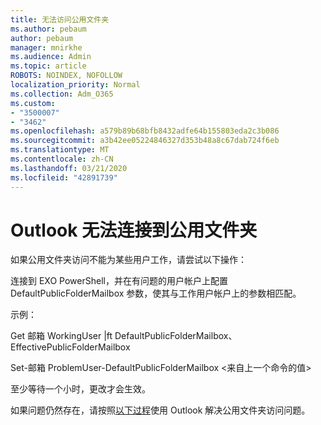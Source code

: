 ```yaml
---
title: 无法访问公用文件夹
ms.author: pebaum
author: pebaum
manager: mnirkhe
ms.audience: Admin
ms.topic: article
ROBOTS: NOINDEX, NOFOLLOW
localization_priority: Normal
ms.collection: Adm_O365
ms.custom:
- "3500007"
- "3462"
ms.openlocfilehash: a579b89b68bfb8432adfe64b155803eda2c3b086
ms.sourcegitcommit: a3b42ee05224846327d353b48a8c67dab724f6eb
ms.translationtype: MT
ms.contentlocale: zh-CN
ms.lasthandoff: 03/21/2020
ms.locfileid: "42891739"
---
```

# <a name="outlook-cannot-connect-to-public-folders"></a>Outlook 无法连接到公用文件夹

如果公用文件夹访问不能为某些用户工作，请尝试以下操作：

连接到 EXO PowerShell，并在有问题的用户帐户上配置 DefaultPublicFolderMailbox 参数，使其与工作用户帐户上的参数相匹配。

示例：

Get 邮箱 WorkingUser |ft DefaultPublicFolderMailbox、EffectivePublicFolderMailbox

Set-邮箱 ProblemUser-DefaultPublicFolderMailbox \<来自上一个命令的值>

至少等待一个小时，更改才会生效。

如果问题仍然存在，请按照[以下过程](https://aka.ms/pfcte)使用 Outlook 解决公用文件夹访问问题。
